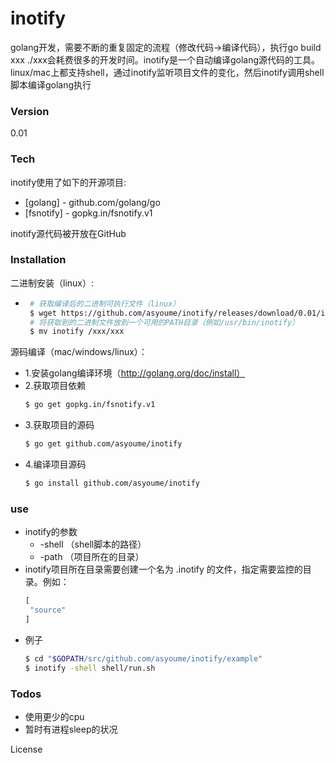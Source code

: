 # inotify

golang开发，需要不断的重复固定的流程（修改代码->编译代码），执行go build xxx ./xxx会耗费很多的开发时间。inotify是一个自动编译golang源代码的工具。linux/mac上都支持shell，通过inotify监听项目文件的变化，然后inotify调用shell脚本编译golang执行

### Version
0.01

### Tech

inotify使用了如下的开源项目:

* [golang] - github.com/golang/go
* [fsnotify] - gopkg.in/fsnotify.v1

inotify源代码被开放在GitHub

### Installation

二进制安装（linux）:
 - ```sh
    # 获取编译后的二进制可执行文件（linux）
    $ wget https://github.com/asyoume/inotify/releases/download/0.01/inotify
    # 将获取到的二进制文件放到一个可用的PATH目录（例如/usr/bin/inotify）
    $ mv inotify /xxx/xxx
    ```

源码编译（mac/windows/linux）：
 - 1.安装golang编译环境（http://golang.org/doc/install）
 - 2.获取项目依赖
    ```sh
    $ go get gopkg.in/fsnotify.v1
    ```
 - 3.获取项目的源码
    ```sh
    $ go get github.com/asyoume/inotify
    ```
 - 4.编译项目源码
    ```sh
    $ go install github.com/asyoume/inotify
    ```
 
### use

 - inotify的参数
   - -shell （shell脚本的路径）
   - -path （项目所在的目录）
 - inotify项目所在目录需要创建一个名为 .inotify 的文件，指定需要监控的目录。例如：
     ```javascript
    [
      "source"
    ]
    ```
 - 例子
    ```sh
    $ cd "$GOPATH/src/github.com/asyoume/inotify/example"
    $ inotify -shell shell/run.sh
    ```

### Todos

 - 使用更少的cpu
 - 暂时有进程sleep的状况

License